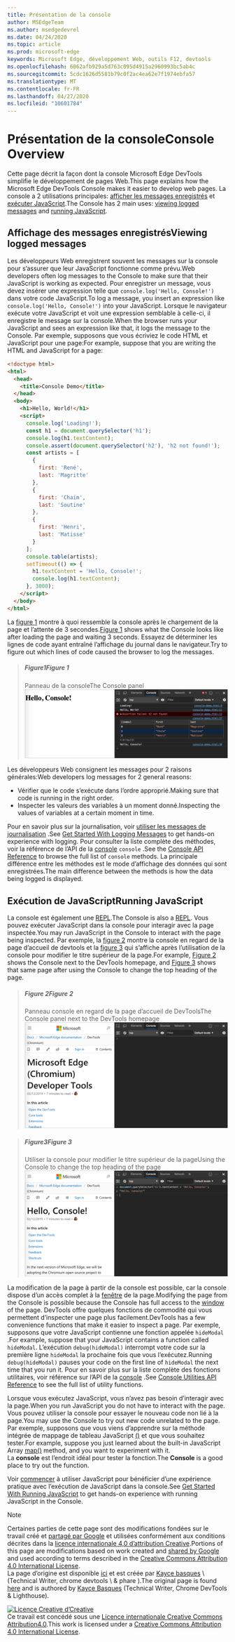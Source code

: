 ```yaml
---
title: Présentation de la console
author: MSEdgeTeam
ms.author: msedgedevrel
ms.date: 04/24/2020
ms.topic: article
ms.prod: microsoft-edge
keywords: Microsoft Edge, développement Web, outils F12, devtools
ms.openlocfilehash: 6062afb929a5d763c095d4915a2960993bc5ab4c
ms.sourcegitcommit: 5cdc1626d5581b79c0f2ac4ea62e7f1974ebfa57
ms.translationtype: MT
ms.contentlocale: fr-FR
ms.lasthandoff: 04/27/2020
ms.locfileid: "10601784"
---
```

<!-- Copyright Kayce Basques 

   Licensed under the Apache License, Version 2.0 (the "License");
   you may not use this file except in compliance with the License.
   You may obtain a copy of the License at

       https://www.apache.org/licenses/LICENSE-2.0

   Unless required by applicable law or agreed to in writing, software
   distributed under the License is distributed on an "AS IS" BASIS,
   WITHOUT WARRANTIES OR CONDITIONS OF ANY KIND, either express or implied.
   See the License for the specific language governing permissions and
   limitations under the License.  -->





# <span data-ttu-id="df526-103">Présentation de la console</span><span class="sxs-lookup"><span data-stu-id="df526-103">Console Overview</span></span>   

  

<span data-ttu-id="df526-104">Cette page décrit la façon dont la console Microsoft Edge DevTools simplifie le développement de pages Web.</span><span class="sxs-lookup"><span data-stu-id="df526-104">This page explains how the Microsoft Edge DevTools Console makes it easier to develop web pages.</span></span>  <span data-ttu-id="df526-105">La console a 2 utilisations principales: [afficher les messages enregistrés](#viewing-logged-messages) et [exécuter JavaScript](#running-javascript).</span><span class="sxs-lookup"><span data-stu-id="df526-105">The Console has 2 main uses: [viewing logged messages](#viewing-logged-messages) and [running JavaScript](#running-javascript).</span></span>  

## <span data-ttu-id="df526-106">Affichage des messages enregistrés</span><span class="sxs-lookup"><span data-stu-id="df526-106">Viewing logged messages</span></span>   

<span data-ttu-id="df526-107">Les développeurs Web enregistrent souvent les messages sur la console pour s’assurer que leur JavaScript fonctionne comme prévu.</span><span class="sxs-lookup"><span data-stu-id="df526-107">Web developers often log messages to the Console to make sure that their JavaScript is working as expected.</span></span>  <span data-ttu-id="df526-108">Pour enregistrer un message, vous devez insérer une expression telle que `console.log('Hello, Console!')` dans votre code JavaScript.</span><span class="sxs-lookup"><span data-stu-id="df526-108">To log a message, you insert an expression like `console.log('Hello, Console!')` into your JavaScript.</span></span>  <span data-ttu-id="df526-109">Lorsque le navigateur exécute votre JavaScript et voit une expression semblable à celle-ci, il enregistre le message sur la console.</span><span class="sxs-lookup"><span data-stu-id="df526-109">When the browser runs your JavaScript and sees an expression like that, it logs the message to the Console.</span></span>  <span data-ttu-id="df526-110">Par exemple, supposons que vous écriviez le code HTML et JavaScript pour une page:</span><span class="sxs-lookup"><span data-stu-id="df526-110">For example, suppose that you are writing the HTML and JavaScript for a page:</span></span>  

```html
<!doctype html>
<html>
  <head>
    <title>Console Demo</title>
  </head>
  <body>
    <h1>Hello, World!</h1>
    <script>
      console.log('Loading!');
      const h1 = document.querySelector('h1');
      console.log(h1.textContent);
      console.assert(document.querySelector('h2'), 'h2 not found!');
      const artists = [
        {
          first: 'René',
          last: 'Magritte'
        },
        {
          first: 'Chaim',
          last: 'Soutine'
        },
        {
          first: 'Henri',
          last: 'Matisse'
        }
      ];
      console.table(artists);
      setTimeout(() => {
        h1.textContent = 'Hello, Console!';
        console.log(h1.textContent);
      }, 3000);
    </script>
  </body>
</html>
```  

<span data-ttu-id="df526-111">La [figure 1](#figure-1) montre à quoi ressemble la console après le chargement de la page et l’attente de 3 secondes.</span><span class="sxs-lookup"><span data-stu-id="df526-111">[Figure 1](#figure-1) shows what the Console looks like after loading the page and waiting 3 seconds.</span></span>  <span data-ttu-id="df526-112">Essayez de déterminer les lignes de code ayant entraîné l’affichage du journal dans le navigateur.</span><span class="sxs-lookup"><span data-stu-id="df526-112">Try to figure out which lines of code caused the browser to log the messages.</span></span>  

> ##### <span data-ttu-id="df526-113">Figure1</span><span class="sxs-lookup"><span data-stu-id="df526-113">Figure 1</span></span>  
> <span data-ttu-id="df526-114">Panneau de la console</span><span class="sxs-lookup"><span data-stu-id="df526-114">The Console panel</span></span>  
> ![Panneau de la console][ImageConsole]  

<span data-ttu-id="df526-116">Les développeurs Web consignent les messages pour 2 raisons générales:</span><span class="sxs-lookup"><span data-stu-id="df526-116">Web developers log messages for 2 general reasons:</span></span>  

*   <span data-ttu-id="df526-117">Vérifier que le code s’exécute dans l’ordre approprié.</span><span class="sxs-lookup"><span data-stu-id="df526-117">Making sure that code is running in the right order.</span></span>  
*   <span data-ttu-id="df526-118">Inspecter les valeurs des variables à un moment donné.</span><span class="sxs-lookup"><span data-stu-id="df526-118">Inspecting the values of variables at a certain moment in time.</span></span>  

<span data-ttu-id="df526-119">Pour en savoir plus sur la journalisation, voir [utiliser les messages de journalisation][DevtoolsConsoleLoggingMessages] .</span><span class="sxs-lookup"><span data-stu-id="df526-119">See [Get Started With Logging Messages][DevtoolsConsoleLoggingMessages] to get hands-on experience with logging.</span></span>  <span data-ttu-id="df526-120">Pour consulter la liste complète des méthodes, voir la référence de l’API de la [console][DevToolsConsoleAPI] `console` .</span><span class="sxs-lookup"><span data-stu-id="df526-120">See the [Console API Reference][DevToolsConsoleAPI] to browse the full list of `console` methods.</span></span>  <span data-ttu-id="df526-121">La principale différence entre les méthodes est le mode d’affichage des données qui sont enregistrées.</span><span class="sxs-lookup"><span data-stu-id="df526-121">The main difference between the methods is how the data being logged is displayed.</span></span>  

## <span data-ttu-id="df526-122">Exécution de JavaScript</span><span class="sxs-lookup"><span data-stu-id="df526-122">Running JavaScript</span></span>   

<span data-ttu-id="df526-123">La console est également une [REPL][WikiREPLoop].</span><span class="sxs-lookup"><span data-stu-id="df526-123">The Console is also a [REPL][WikiREPLoop].</span></span>  <span data-ttu-id="df526-124">Vous pouvez exécuter JavaScript dans la console pour interagir avec la page inspectée.</span><span class="sxs-lookup"><span data-stu-id="df526-124">You may run JavaScript in the Console to interact with the page being inspected.</span></span>  <span data-ttu-id="df526-125">Par exemple, la [figure 2](#figure-2) montre la console en regard de la page d’accueil de devtools et la [figure 3](#figure-3) qui s’affiche après l’utilisation de la console pour modifier le titre supérieur de la page.</span><span class="sxs-lookup"><span data-stu-id="df526-125">For example, [Figure 2](#figure-2) shows the Console next to the DevTools homepage, and [Figure 3](#figure-3) shows that same page after using the Console to change the top heading of the page.</span></span>  

> ##### <span data-ttu-id="df526-126">Figure 2</span><span class="sxs-lookup"><span data-stu-id="df526-126">Figure 2</span></span>  
> <span data-ttu-id="df526-127">Panneau console en regard de la page d’accueil de DevTools</span><span class="sxs-lookup"><span data-stu-id="df526-127">The Console panel next to the DevTools homepage</span></span>  
> ![Panneau console en regard de la page d’accueil de DevTools][ImageConsoleOverview]  

> ##### <span data-ttu-id="df526-129">Figure3</span><span class="sxs-lookup"><span data-stu-id="df526-129">Figure 3</span></span>  
> <span data-ttu-id="df526-130">Utiliser la console pour modifier le titre supérieur de la page</span><span class="sxs-lookup"><span data-stu-id="df526-130">Using the Console to change the top heading of the page</span></span>  
> ![Utiliser la console pour modifier le titre supérieur de la page][ImageConsoleChangeTitle]  

<span data-ttu-id="df526-132">La modification de la page à partir de la console est possible, car la console dispose d’un accès complet à la [fenêtre][MDNWindow] de la page.</span><span class="sxs-lookup"><span data-stu-id="df526-132">Modifying the page from the Console is possible because the Console has full access to the [window][MDNWindow] of the page.</span></span>  <span data-ttu-id="df526-133">DevTools offre quelques fonctions de commodité qui vous permettent d’inspecter une page plus facilement.</span><span class="sxs-lookup"><span data-stu-id="df526-133">DevTools has a few convenience functions that make it easier to inspect a page.</span></span>  <span data-ttu-id="df526-134">Par exemple, supposons que votre JavaScript contienne une fonction appelée `hideModal` .</span><span class="sxs-lookup"><span data-stu-id="df526-134">For example, suppose that your JavaScript contains a function called `hideModal`.</span></span>  <span data-ttu-id="df526-135">L’exécution `debug(hideModal)` interrompt votre code sur la première ligne `hideModal` la prochaine fois que vous l’exécutez.</span><span class="sxs-lookup"><span data-stu-id="df526-135">Running `debug(hideModal)` pauses your code on the first line of `hideModal` the next time that you run it.</span></span>  <span data-ttu-id="df526-136">Pour en savoir plus sur la liste complète des fonctions utilitaires, voir référence sur l’API de la [console][DevtoolsConsoleUtilitiesDebug] .</span><span class="sxs-lookup"><span data-stu-id="df526-136">See [Console Utilities API Reference][DevtoolsConsoleUtilitiesDebug] to see the full list of utility functions.</span></span>  

<span data-ttu-id="df526-137">Lorsque vous exécutez JavaScript, vous n’avez pas besoin d’interagir avec la page.</span><span class="sxs-lookup"><span data-stu-id="df526-137">When you run JavaScript you do not have to interact with the page.</span></span>  <span data-ttu-id="df526-138">Vous pouvez utiliser la console pour essayer le nouveau code non lié à la page.</span><span class="sxs-lookup"><span data-stu-id="df526-138">You may use the Console to try out new code unrelated to the page.</span></span>  <span data-ttu-id="df526-139">Par exemple, supposons que vous viens d’apprendre sur la méthode intégrée de mappage de tableau JavaScript [()][MDNMap] et que vous souhaitez tester.</span><span class="sxs-lookup"><span data-stu-id="df526-139">For example, suppose you just learned about the built-in JavaScript Array [map()][MDNMap] method, and you want to experiment with it.</span></span>  
<span data-ttu-id="df526-140">La **console** est l’endroit idéal pour tester la fonction.</span><span class="sxs-lookup"><span data-stu-id="df526-140">The **Console** is a good place to try out the function.</span></span>  

<span data-ttu-id="df526-141">Voir [commencer][ImageConsoleChangeTitle] à utiliser JavaScript pour bénéficier d’une expérience pratique avec l’exécution de JavaScript dans la console.</span><span class="sxs-lookup"><span data-stu-id="df526-141">See [Get Started With Running JavaScript][ImageConsoleChangeTitle] to get hands-on experience with running JavaScript in the Console.</span></span>  

   

  

<!-- image links -->  

[ImageConsole]: /microsoft-edge/devtools-guide-chromium/media/console-console-demo.msft.png "Figure 1: panneau de la console"  
[ImageConsoleChangeTitle]: /microsoft-edge/devtools-guide-chromium/media/devtools-console-h1-changed.msft.png "Figure 3: utilisation de la console pour modifier le titre supérieur de la page"  
[ImageConsoleOverview]: /microsoft-edge/devtools-guide-chromium/media/devtools-console-empty.msft.png "Figure 2: panneau de console en regard de la page d’accueil de DevTools"  

<!-- links -->  

[DevToolsConsoleAPI]: /microsoft-edge/devtools-guide-chromium/console/api "Référence sur les API de la console"  
[DevtoolsConsoleLoggingMessages]: /microsoft-edge/devtools-guide-chromium/console/log "Commencer à utiliser la journalisation des messages dans la console"  
[DevtoolsConsoleRunningJavascript]: /microsoft-edge/devtools-guide-chromium/console/javascript "Commencer à utiliser JavaScript sur la console"  
[DevtoolsConsoleUtilitiesDebug]: /microsoft-edge/devtools-guide-chromium/console/utilities#debug "XXXXXX xxx xxxxxxx xxxxxxxxx xxxxxxxxx"  

[MDNMap]: https://developer.mozilla.org/docs/Web/JavaScript/Reference/Global_Objects/Array/map "Array. prototype. map () | MDN"  
[MDNWindow]: https://developer.mozilla.org/docs/Web/API/Window "Fenêtre | MDN"  

[WikiREPLoop]: https://en.wikipedia.org/wiki/Read%E2%80%93eval%E2%80%93print_loop "Lecture-eval-imprimer en boucle-Wikipédia"  

> [!NOTE]
> <span data-ttu-id="df526-152">Certaines parties de cette page sont des modifications fondées sur le travail créé et [partagé par Google][GoogleSitePolicies] et utilisées conformément aux conditions décrites dans la [licence internationale 4,0 d’attribution Creative][CCA4IL].</span><span class="sxs-lookup"><span data-stu-id="df526-152">Portions of this page are modifications based on work created and [shared by Google][GoogleSitePolicies] and used according to terms described in the [Creative Commons Attribution 4.0 International License][CCA4IL].</span></span>  
> <span data-ttu-id="df526-153">La page d’origine est disponible [ici](https://developers.google.com/web/tools/chrome-devtools/console/index) et est créée par [Kayce basques][KayceBasques] \ (Technical Writer, chrome devtools \ & phare \).</span><span class="sxs-lookup"><span data-stu-id="df526-153">The original page is found [here](https://developers.google.com/web/tools/chrome-devtools/console/index) and is authored by [Kayce Basques][KayceBasques] \(Technical Writer, Chrome DevTools \& Lighthouse\).</span></span>  

[![Licence Creative d’Creative][CCby4Image]][CCA4IL]  
<span data-ttu-id="df526-155">Ce travail est concédé sous une [Licence internationale Creative Commons Attribution4.0][CCA4IL].</span><span class="sxs-lookup"><span data-stu-id="df526-155">This work is licensed under a [Creative Commons Attribution 4.0 International License][CCA4IL].</span></span>  

[CCA4IL]: https://creativecommons.org/licenses/by/4.0  
[CCby4Image]: https://i.creativecommons.org/l/by/4.0/88x31.png  
[GoogleSitePolicies]: https://developers.google.com/terms/site-policies  
[KayceBasques]: https://developers.google.com/web/resources/contributors/kaycebasques  
